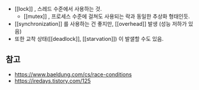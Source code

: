 - [[lock]] , 스레드 수준에서 사용하는 것.
  - [[mutex]] , 프로세스 수준에 걸쳐도 사용되는 락과 동일한 추상화 형태인듯.
- [[synchronization]] 를 사용하는 건 좋지만, [[overhead]] 발생 (성능 저하가 있음)
- 또한 교착 상태([[deadlock]], [[starvation]]) 이 발샐할 수도 있음.

## 참고
- <https://www.baeldung.com/cs/race-conditions>
- <https://iredays.tistory.com/125>